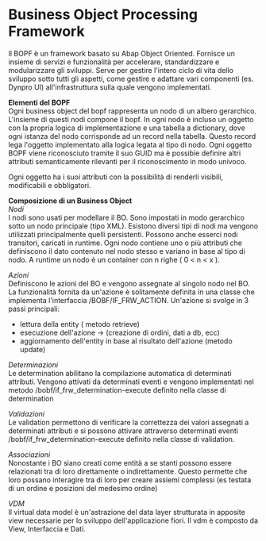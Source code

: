<h1>Business Object Processing Framework</h1>

Il BOPF è un framework basato su Abap Object Oriented. Fornisce un insieme di servizi e funzionalità per accelerare, standardizzare e modularizzare gli sviluppi. Serve per gestire l'intero ciclo di vita dello sviluppo sotto tutti gli aspetti, come gestire e adattare vari componenti (es. Dynpro UI) all'infrastruttura sulla quale vengono implementati.

**Elementi del BOPF**   
Ogni business object del bopf rappresenta un nodo di un albero gerarchico. L'insieme di questi nodi compone il bopf. In ogni nodo è incluso un oggetto con la propria logica di implementazione e una tabella a dictionary, dove ogni istanza del nodo corrisponde ad un record nella tabella. Questo record lega l'oggetto implementato alla logica legata al tipo di nodo.
Ogni oggetto BOPF viene riconosciuto tramite il suo GUID ma è possibie definire altri attributi semanticamente rilevanti per il riconoscimento in modo univoco.

Ogni oggetto ha i suoi attributi con la possibilità di renderli visibili, modificabili e obbligatori.

**Composizione di un Business Object**   
*Nodi*   
I nodi sono usati per modellare il BO. Sono impostati in modo gerarchico sotto un nodo principale (tipo XML).
Esistono diversi tipi di nodi ma vengono utilizzati principalmente quelli persistenti. Possono anche esserci nodi transitori, caricati in runtime.
Ogni nodo contiene uno o più attributi che definiscono il dato contenuto nel nodo stesso e variano in base al tipo di nodo. A runtime un nodo è un container con n righe ( 0 < n < x ).

*Azioni*   
Definiscono le azioni del BO e vengono assegnate al singolo nodo nel BO. La funzionalità fornita da un'azione è solitamente definita in una classe che implementa l'interfaccia /BOBF/IF_FRW_ACTION.
Un'azione si svolge in 3 passi principali: 
- lettura della entity ( metodo retrieve)
- esecuzione dell'azione -> (creazione di ordini, dati a db, ecc)
- aggiornamento dell'entity in base al risultato dell'azione (metodo update)

*Determinazioni*   
Le determination abilitano la compilazione automatica di determinati attributi. Vengono attivati da determinati eventi e vengono implementati nel metodo /bobf/if_frw_determination-execute definito nella classe di determination

*Validazioni*   
Le validation permettono di verificare la correttezza dei valori assegnati a determinati attributi e si possono attivare attraverso determinati eventi /bobf/if_frw_determination-execute definito nella classe di validation.

*Associazioni*   
Nonostante i BO siano creati come entità a se stanti possono essere relazionati tra di loro direttamente o indirettamente.
Questo permette che loro possano interagire tra di loro per creare assiemi complessi (es testata di un ordine e posizioni del medesimo ordine)

*VDM*   
Il virtual data model è un'astrazione del data layer strutturata in apposite view necessarie per lo sviluppo dell'applicazione fiori. Il vdm è composto da View, Interfaccia e Dati. 
   




